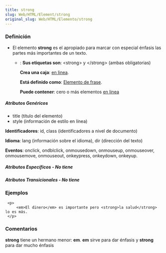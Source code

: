 ```yaml
---
title: strong
slug: Web/HTML/Element/strong
original_slug: Web/HTML/Elemento/strong
---
```


### Definición

- El elemento **strong** es el apropiado para marcar con especial énfasis las partes más importantes de un texto.
  - : **Sus etiquetas son**: \<strong> y \</strong> (ambas obligatorias)

    **Crea una caja**: [en linea](/es/HTML/Elemento/Tipos_de_elementos#en_linea).

    **Está definido como**: [Elemento de frase](/es/HTML/Elemento/Tipos_de_elementos#de_frase).

    **Puede contener**: cero o más elementos [en linea](/es/HTML/Elemento/Tipos_de_elementos#en_linea)

##### Atributos Genéricos

- title (título del elemento)
- style (información de estilo en línea)

**Identificadores**: id, class (identificadores a nivel de documento)

**Idioma**: lang (información sobre el idioma), dir (dirección del texto)

**Eventos**: onclick, ondblclick, onmousedown, onmouseup, onmouseover, onmousemove, onmouseout, onkeypress, onkeydown, onkeyup.

##### Atributos Específicos - No tiene

##### Atributos Transicionales - No tiene

### Ejemplos

```
 <p>
     <em>El dinero</em> es importante pero <strong>la salud</strong> lo es más.
 </p>
```

### Comentarios

**strong** tiene un hermano menor: **em**. **em** sirve para dar énfasis y **strong** para dar mucho énfasis
